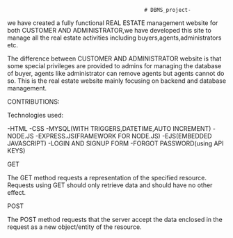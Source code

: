                                                 # DBMS_project-

we have created a fully functional REAL ESTATE management website for both CUSTOMER AND ADMINISTRATOR,we have developed this
site to manage all the real estate activities including buyers,agents,administrators etc.

The difference between CUSTOMER AND ADMINISTRATOR website is that some special privileges are provided to admins for managing the
database of buyer, agents like administrator can remove agents but agents cannot do so.
This is the real estate website mainly focusing on backend and database management.

CONTRIBUTIONS:


Technologies used:

-HTML
-CSS
-MYSQL(WITH TRIGGERS,DATETIME,AUTO INCREMENT)
-NODE.JS
-EXPRESS.JS(FRAMEWORK FOR NODE.JS)
-EJS(EMBEDDED JAVASCRIPT)
-LOGIN AND SIGNUP FORM
-FORGOT PASSWORD(using API KEYS)




GET

The GET method requests a representation of the specified resource. Requests using GET should only retrieve data and should have no other effect.


POST

The POST method requests that the server accept the data enclosed in the request as a new object/entity of the resource.




